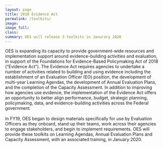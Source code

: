 ```yaml
---
layout: page
title: 2018 Evidence Act
permalink: /toolkits/
image:
image_full: 
class:
summary: OES will release 3 toolkits in Janurary 2020
---
```

OES is expanding its capacity to provide government-wide resources and implementation support around evidence-building activities and evaluation, in support of the Foundations for Evidence-Based Policymaking Act of 2018 (“Evidence Act”). The Evidence Act requires agencies to undertake a number of activities related to building and using evidence including the establishment of an Evaluation Officer (EO) position, the development of multi-year Learning Agendas, the development of Annual Evaluation Plans, and the completion of the Capacity Assessment. In addition to improving how agencies use evidence, the implementation of the Evidence Act offers an opportunity to better align performance, budget, strategic planning, policymaking, data, and evidence-building activities across the Federal government.
<br/><br/>
In FY19, OES began to design materials specifically for use by Evaluation Officers as they onboard, stand up their teams, work across their agencies to engage stakeholders, and begin to implement requirements. OES will provide these toolkits on Learning Agendas, Annual Evaluation Plans and Capacity Assessment, with an associated training, in January 2020. 

